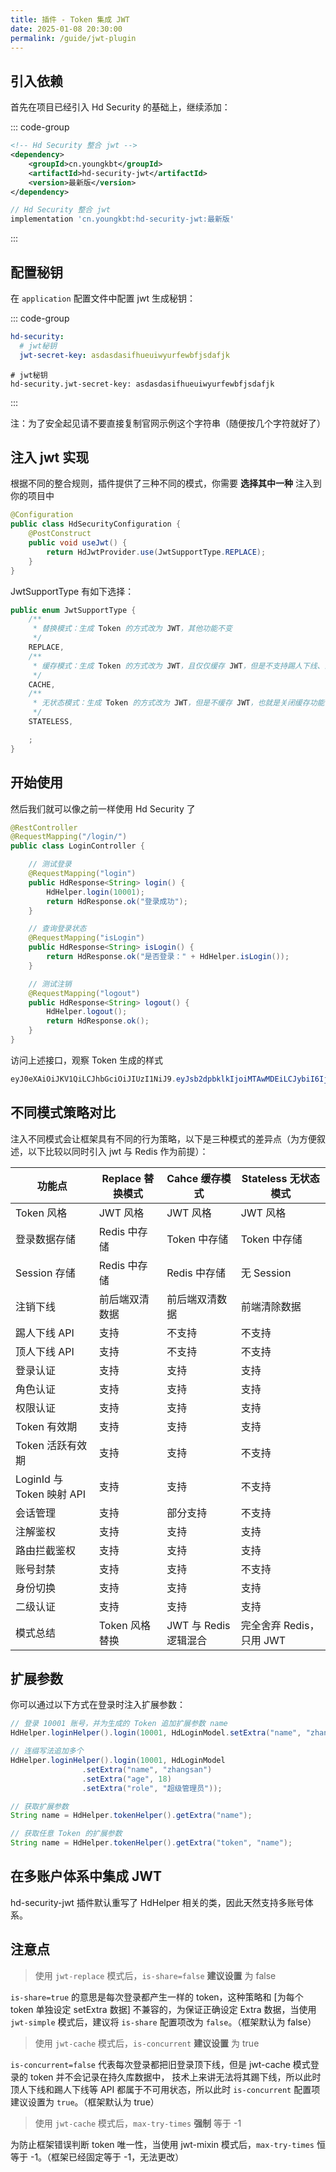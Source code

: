 ```yaml
---
title: 插件 - Token 集成 JWT
date: 2025-01-08 20:30:00
permalink: /guide/jwt-plugin
---
```


## 引入依赖

首先在项目已经引入 Hd Security 的基础上，继续添加：

::: code-group

```xml [Maven 方式]
<!-- Hd Security 整合 jwt -->
<dependency>
    <groupId>cn.youngkbt</groupId>
    <artifactId>hd-security-jwt</artifactId>
    <version>最新版</version>
</dependency>
```

```groovy [Gradle 方式]
// Hd Security 整合 jwt
implementation 'cn.youngkbt:hd-security-jwt:最新版'
```

:::

## 配置秘钥

在 `application` 配置文件中配置 jwt 生成秘钥：

::: code-group

```yaml [yaml 风格]
hd-security:
  # jwt秘钥
  jwt-secret-key: asdasdasifhueuiwyurfewbfjsdafjk
```

```properties [properties 风格]
# jwt秘钥
hd-security.jwt-secret-key: asdasdasifhueuiwyurfewbfjsdafjk
```

:::

注：为了安全起见请不要直接复制官网示例这个字符串（随便按几个字符就好了）

## 注入 jwt 实现

根据不同的整合规则，插件提供了三种不同的模式，你需要 **选择其中一种** 注入到你的项目中

```java
@Configuration
public class HdSecurityConfiguration {
    @PostConstruct
    public void useJwt() {
        return HdJwtProvider.use(JwtSupportType.REPLACE);
    }
}
```

JwtSupportType 有如下选择：

```java
public enum JwtSupportType {
    /**
     * 替换模式：生成 Token 的方式改为 JWT，其他功能不变
     */
    REPLACE,
    /**
     * 缓存模式：生成 Token 的方式改为 JWT，且仅仅缓存 JWT，但是不支持踢人下线、顶人下线和部分会话查询，认证信息完全从 JWT 解析出来
     */
    CACHE,
    /**
     * 无状态模式：生成 Token 的方式改为 JWT，但是不缓存 JWT，也就是关闭缓存功能，认证信息完全从 JWT 解析出来
     */
    STATELESS,

    ;
}
```

## 开始使用

然后我们就可以像之前一样使用 Hd Security 了

```java
@RestController
@RequestMapping("/login/")
public class LoginController {

    // 测试登录
    @RequestMapping("login")
    public HdResponse<String> login() {
        HdHelper.login(10001);
        return HdResponse.ok("登录成功");
    }

    // 查询登录状态
    @RequestMapping("isLogin")
    public HdResponse<String> isLogin() {
        return HdResponse.ok("是否登录：" + HdHelper.isLogin());
    }

    // 测试注销
    @RequestMapping("logout")
    public HdResponse<String> logout() {
        HdHelper.logout();
        return HdResponse.ok();
    }
}
```

访问上述接口，观察 Token 生成的样式

```java
eyJ0eXAiOiJKV1QiLCJhbGciOiJIUzI1NiJ9.eyJsb2dpbklkIjoiMTAwMDEiLCJybiI6IjZYYzgySzBHVWV3Uk5NTTl1dFdjbnpFZFZHTVNYd3JOIn0.F_7fbHsFsDZmckHlGDaBuwDotZwAjZ0HB14DRujQfOQ
```

## 不同模式策略对比

注入不同模式会让框架具有不同的行为策略，以下是三种模式的差异点（为方便叙述，以下比较以同时引入 jwt 与 Redis 作为前提）：

| 功能点                    | Replace 替换模式 | Cahce 缓存模式        | Stateless 无状态模式     |
| ------------------------- | ---------------- | --------------------- | ------------------------ |
| Token 风格                | JWT 风格         | JWT 风格              | JWT 风格                 |
| 登录数据存储              | Redis 中存储     | Token 中存储          | Token 中存储             |
| Session 存储              | Redis 中存储     | Redis 中存储          | 无 Session               |
| 注销下线                  | 前后端双清数据   | 前后端双清数据        | 前端清除数据             |
| 踢人下线 API              | 支持             | 不支持                | 不支持                   |
| 顶人下线 API              | 支持             | 不支持                | 不支持                   |
| 登录认证                  | 支持             | 支持                  | 支持                     |
| 角色认证                  | 支持             | 支持                  | 支持                     |
| 权限认证                  | 支持             | 支持                  | 支持                     |
| Token 有效期              | 支持             | 支持                  | 支持                     |
| Token 活跃有效期          | 支持             | 支持                  | 不支持                   |
| LoginId 与 Token 映射 API | 支持             | 支持                  | 不支持                   |
| 会话管理                  | 支持             | 部分支持              | 不支持                   |
| 注解鉴权                  | 支持             | 支持                  | 支持                     |
| 路由拦截鉴权              | 支持             | 支持                  | 支持                     |
| 账号封禁                  | 支持             | 支持                  | 不支持                   |
| 身份切换                  | 支持             | 支持                  | 支持                     |
| 二级认证                  | 支持             | 支持                  | 支持                     |
| 模式总结                  | Token 风格替换   | JWT 与 Redis 逻辑混合 | 完全舍弃 Redis，只用 JWT |

## 扩展参数

你可以通过以下方式在登录时注入扩展参数：

```java
// 登录 10001 账号，并为生成的 Token 追加扩展参数 name
HdHelper.loginHelper().login(10001, HdLoginModel.setExtra("name", "zhangsan"));

// 连缀写法追加多个
HdHelper.loginHelper().login(10001, HdLoginModel
                .setExtra("name", "zhangsan")
                .setExtra("age", 18)
                .setExtra("role", "超级管理员"));

// 获取扩展参数
String name = HdHelper.tokenHelper().getExtra("name");

// 获取任意 Token 的扩展参数
String name = HdHelper.tokenHelper().getExtra("token", "name");
```

## 在多账户体系中集成 JWT

hd-security-jwt 插件默认重写了 HdHelper 相关的类，因此天然支持多账号体系。

## 注意点

> 使用 `jwt-replace` 模式后，`is-share=false` **建议设置** 为 false

`is-share=true` 的意思是每次登录都产生一样的 token，这种策略和 [为每个 token 单独设定 setExtra 数据] 不兼容的，为保证正确设定 Extra 数据，当使用 `jwt-simple` 模式后，建议将 `is-share` 配置项改为 `false`。（框架默认为 false）

> 使用 `jwt-cache` 模式后，`is-concurrent` **建议设置** 为 true

`is-concurrent=false` 代表每次登录都把旧登录顶下线，但是 jwt-cache 模式登录的 token 并不会记录在持久库数据中， 技术上来讲无法将其踢下线，所以此时顶人下线和踢人下线等 API 都属于不可用状态，所以此时 `is-concurrent` 配置项建议设置为 `true`。（框架默认为 true）

> 使用 `jwt-cache` 模式后，`max-try-times` **强制** 等于 -1

为防止框架错误判断 token 唯一性，当使用 jwt-mixin 模式后，`max-try-times` 恒等于 -1。（框架已经固定等于 -1，无法更改）
